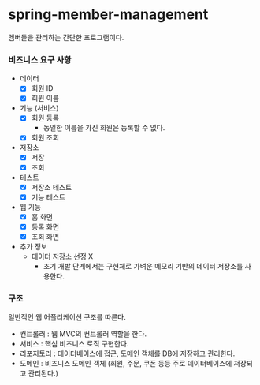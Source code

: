 # spring-member-management

멤버들을 관리하는 간단한 프로그램이다.

### 비즈니스 요구 사항

- 데이터
    - [X]  회원 ID
    - [X]  회원 이름
- 기능 (서비스)
    - [X] 회원 등록
        - 동일한 이름을 가진 회원은 등록할 수 없다.
    - [X] 회원 조회
- 저장소
  - [X] 저장
  - [X] 조회
- 테스트
  - [X] 저장소 테스트
  - [X] 기능 테스트
- 웹 기능
  - [X] 홈 화면
  - [X] 등록 화면
  - [X] 조회 화면
- 추가 정보
   - 데이터 저장소 선정 X
       - 초기 개발 단계에서는 구현체로 가벼운 메모리 기반의 데이터 저장소를 사용한다.

### 구조

일반적인 웹 어플리케이션 구조를 따른다.

- 컨트롤러 : 웹 MVC의 컨트롤러 역할을 한다.
- 서비스 : 핵심 비즈니스 로직 구현한다.
- 리포지토리 : 데이터베이스에 접근, 도메인 객체를 DB에 저장하고 관리한다.
- 도메인 : 비즈니스 도메인 객체 (회원, 주문, 쿠폰 등등 주로 데이터베이스에 저장되고 관리된다.)
